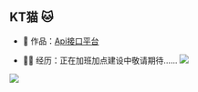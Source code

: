 ## KT猫 🐱


- 🏡 作品：<a href="https://github.com/liyupi/code-nav" target="_blank">Api接口平台</a> 

- 👨‍💻 经历：正在加班加点建设中敬请期待......
![](https://img.shields.io/badge/<WORD_ON_LEFT>-<WORD_ON_RIGHT>-informational?style=flat&logo=<LOGO_NAME>&logoColor=white&color=2bbc8a)
                                                                            
![](https://img.shields.io/badge/<WORD_ON_LEFT>-<WORD_ON_RIGHT>-informational?style=plastic&logo=appveyor)
